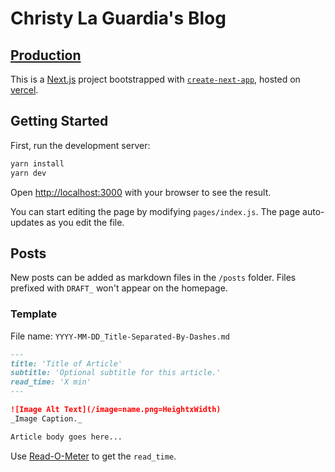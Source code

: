 # Christy La Guardia's Blog

## [Production](https://christylaguardia.com/)

This is a [Next.js](https://nextjs.org/) project bootstrapped with [`create-next-app`](https://github.com/vercel/next.js/tree/canary/packages/create-next-app), hosted on [vercel](https://vercel.com/).

## Getting Started

First, run the development server:

```bash
yarn install
yarn dev
```

Open [http://localhost:3000](http://localhost:3000) with your browser to see the result.

You can start editing the page by modifying `pages/index.js`. The page auto-updates as you edit the file.

## Posts

New posts can be added as markdown files in the `/posts` folder. Files prefixed with `DRAFT_` won't appear on the homepage.

### Template

File name: `YYYY-MM-DD_Title-Separated-By-Dashes.md`

```md
---
title: 'Title of Article'
subtitle: 'Optional subtitle for this article.'
read_time: 'X min'
---

![Image Alt Text](/image=name.png=HeightxWidth)
_Image Caption._

Article body goes here...
```

Use [Read-O-Meter](https://niram.org/read/) to get the `read_time`.